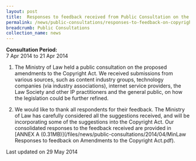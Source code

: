 ```yaml
---
layout: post
title:  Responses to feedback received from Public Consultation on the Proposed Amendments to the Copyright Act
permalink: /news/public-consultations/responses-to-feedback-on-copyright-act-2014
breadcrumb: Public Consultations
collection_name: news
---
```


**Consultation Period:**  
7 Apr 2014 to 21 Apr 2014


1. The Ministry of Law held a public consultation on the proposed amendments to the Copyright Act.  We received submissions from various sources, such as content industry groups, technology companies (via industry associations), internet service providers, the Law Society and other IP practitioners and the general public, on how the legislation could be further refined.


2. We would like to thank all respondents for their feedback.  The Ministry of Law has carefully considered all the suggestions received, and will be incorporating some of the suggestions into the Copyright Act.  Our consolidated responses to the feedback received are provided in  [ANNEX A (0.31MB)](/files/news/public-consultations/2014/04/MinLaw Responses to feedback on Amendments to the Copyright Act.pdf).


<p class="right-side-updated">Last updated on 29 May 2014
</p>
